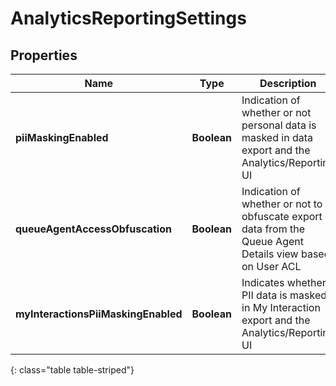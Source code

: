 # AnalyticsReportingSettings


## Properties

| Name | Type | Description | Notes |
| ------------ | ------------- | ------------- | ------------- |
| **piiMaskingEnabled** | **Boolean** | Indication of whether or not personal data is masked in data export and the Analytics/Reporting UI |  [optional] |
| **queueAgentAccessObfuscation** | **Boolean** | Indication of whether or not to obfuscate export data from the Queue Agent Details view based on User ACL |  [optional] |
| **myInteractionsPiiMaskingEnabled** | **Boolean** | Indicates whether PII data is masked in My Interaction export and the Analytics/Reporting UI |  [optional] |
{: class="table table-striped"}



